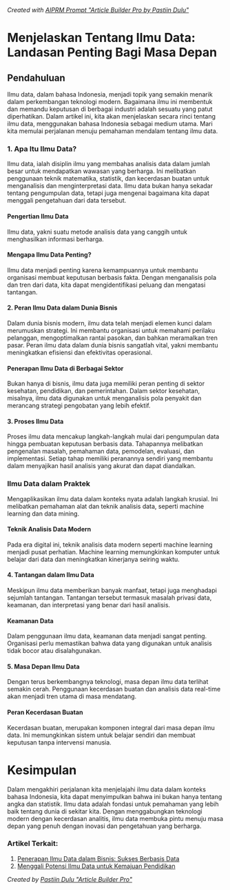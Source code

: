 _Created with [AIPRM Prompt "Article Builder Pro by Pastiin Dulu"](https://www.aiprm.com/prompts/copywriting/writing/1805771235708375040/)_

# Menjelaskan Tentang Ilmu Data: Landasan Penting Bagi Masa Depan

## Pendahuluan
Ilmu data, dalam bahasa Indonesia, menjadi topik yang semakin menarik dalam perkembangan teknologi modern. Bagaimana ilmu ini membentuk dan memandu keputusan di berbagai industri adalah sesuatu yang patut diperhatikan. Dalam artikel ini, kita akan menjelaskan secara rinci tentang ilmu data, menggunakan bahasa Indonesia sebagai medium utama. Mari kita memulai perjalanan menuju pemahaman mendalam tentang ilmu data.

### 1. Apa Itu Ilmu Data?
Ilmu data, ialah disiplin ilmu yang membahas analisis data dalam jumlah besar untuk mendapatkan wawasan yang berharga. Ini melibatkan penggunaan teknik matematika, statistik, dan kecerdasan buatan untuk menganalisis dan menginterpretasi data. Ilmu data bukan hanya sekadar tentang pengumpulan data, tetapi juga mengenai bagaimana kita dapat menggali pengetahuan dari data tersebut.

#### Pengertian Ilmu Data
Ilmu data, yakni suatu metode analisis data yang canggih untuk menghasilkan informasi berharga.

#### Mengapa Ilmu Data Penting?
Ilmu data menjadi penting karena kemampuannya untuk membantu organisasi membuat keputusan berbasis fakta. Dengan menganalisis pola dan tren dari data, kita dapat mengidentifikasi peluang dan mengatasi tantangan.

#### 2. Peran Ilmu Data dalam Dunia Bisnis
Dalam dunia bisnis modern, ilmu data telah menjadi elemen kunci dalam merumuskan strategi. Ini membantu organisasi untuk memahami perilaku pelanggan, mengoptimalkan rantai pasokan, dan bahkan meramalkan tren pasar. Peran ilmu data dalam dunia bisnis sangatlah vital, yakni membantu meningkatkan efisiensi dan efektivitas operasional.

#### Penerapan Ilmu Data di Berbagai Sektor
Bukan hanya di bisnis, ilmu data juga memiliki peran penting di sektor kesehatan, pendidikan, dan pemerintahan. Dalam sektor kesehatan, misalnya, ilmu data digunakan untuk menganalisis pola penyakit dan merancang strategi pengobatan yang lebih efektif.

#### 3. Proses Ilmu Data
Proses ilmu data mencakup langkah-langkah mulai dari pengumpulan data hingga pembuatan keputusan berbasis data. Tahapannya melibatkan pengenalan masalah, pemahaman data, pemodelan, evaluasi, dan implementasi. Setiap tahap memiliki peranannya sendiri yang membantu dalam menyajikan hasil analisis yang akurat dan dapat diandalkan.

### Ilmu Data dalam Praktek
Mengaplikasikan ilmu data dalam konteks nyata adalah langkah krusial. Ini melibatkan pemahaman alat dan teknik analisis data, seperti machine learning dan data mining.

#### Teknik Analisis Data Modern
Pada era digital ini, teknik analisis data modern seperti machine learning menjadi pusat perhatian. Machine learning memungkinkan komputer untuk belajar dari data dan meningkatkan kinerjanya seiring waktu.

#### 4. Tantangan dalam Ilmu Data
Meskipun ilmu data memberikan banyak manfaat, tetapi juga menghadapi sejumlah tantangan. Tantangan tersebut termasuk masalah privasi data, keamanan, dan interpretasi yang benar dari hasil analisis.

#### Keamanan Data
Dalam penggunaan ilmu data, keamanan data menjadi sangat penting. Organisasi perlu memastikan bahwa data yang digunakan untuk analisis tidak bocor atau disalahgunakan.

#### 5. Masa Depan Ilmu Data
Dengan terus berkembangnya teknologi, masa depan ilmu data terlihat semakin cerah. Penggunaan kecerdasan buatan dan analisis data real-time akan menjadi tren utama di masa mendatang.

#### Peran Kecerdasan Buatan
Kecerdasan buatan, merupakan komponen integral dari masa depan ilmu data. Ini memungkinkan sistem untuk belajar sendiri dan membuat keputusan tanpa intervensi manusia.

# Kesimpulan
Dalam mengakhiri perjalanan kita menjelajahi ilmu data dalam konteks bahasa Indonesia, kita dapat menyimpulkan bahwa ini bukan hanya tentang angka dan statistik. Ilmu data adalah fondasi untuk pemahaman yang lebih baik tentang dunia di sekitar kita. Dengan menggabungkan teknologi modern dengan kecerdasan analitis, ilmu data membuka pintu menuju masa depan yang penuh dengan inovasi dan pengetahuan yang berharga.

### Artikel Terkait:
1. [Penerapan Ilmu Data dalam Bisnis: Sukses Berbasis Data](https://beritateknologi.id/penerapan-ilmu-data-dalam-bisnis)
2. [Menggali Potensi Ilmu Data untuk Kemajuan Pendidikan](https://www.slawiayu.com/potensi-ilmu-data-dalam-pendidikan)

_Created by [Pastiin Dulu "Article Builder Pro"](https://www.pastiin.com)_
